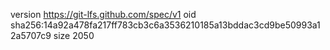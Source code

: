 version https://git-lfs.github.com/spec/v1
oid sha256:14a92a478fa217ff783cb3c6a3536210185a13bddac3cd9be50993a12a5707c9
size 2050
